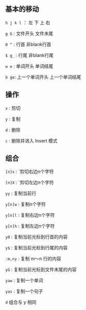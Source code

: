 ## 基本的移动

`h j k l` ： 左 下 上 右

`g G`  : 文件开头 文件末尾

`0 ^` : 行首 非blank行首

`$ g_` : 行尾 非blank行尾

`w e` : 单词开头 单词结尾

`b ge`: 上一个单词开头 上一个单词结尾

## 操作

`x` : 剪切

`y` : 复制

`d` : 删除

`c` : 删除并进入 Insert 模式
## 组合

`[n]x` : `剪切右边n个字符

`[n]X` : `剪切左边n个字符

`yy` : 复制当前行

`y[n]w` : 复制n个字符

`y[n]l` : 复制右边n个字符

`y[n]h` : 复制左边n个字符

`y0` : 复制当前光标到行首的内容

`y$` : 复制当前光标到行尾的内容

`:m,ny` : 复制 m～n 行的内容

`yG` : 复制当前光标到文件末尾的内容

`yaw` : 复制一个单词

`yas` : 复制一个句子

`d` 组合与 y 相同





